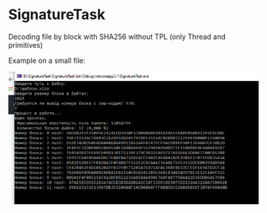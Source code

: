 # SignatureTask
Decoding file by block with SHA256 without TPL (only Thread and primitives) 

Example on a small file:


![GitHub Logo](Screenshot_122.png)
